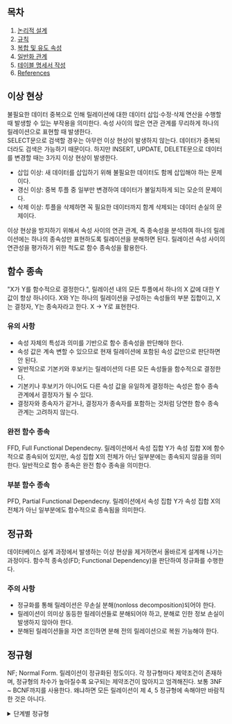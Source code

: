 ## 목차

1. [논리적 설계](#논리적-설계)
2. [규칙](#규칙)
3. [복합 및 유도 속성](#복합-및-유도-속성)
4. [일반화 관계](#일반화-관계)
5. [테이블 명세서 작성](#테이블-명세서-작성)
6. [References](#references)

## 이상 현상
불필요한 데이터 중복으로 인해 릴레이션에 대한 데이터 삽입·수정·삭제 연산을 수행할 때 발생할 수 있는 부작용을 의미한다. 속성 사이의 많은 연관 관계를 무리하게 하나의 릴레이션으로 표현할 때 발생한다. \
SELECT문으로 검색할 경우는 아무런 이상 현상이 발생하지 않는다. 데이터가 중복되더라도 검색은 가능하기 때문이다. 하지만 INSERT, UPDATE, DELETE문으로 데이터를 변경할 때는 3가지 이상 현상이 발생한다.

+ 삽입 이상: 새 데이터를 삽입하기 위해 불필요한 데이터도 함께 삽입해야 하는 문제이다.
+ 갱신 이상: 중복 투플 중 일부만 변경하여 데이터가 불일치하게 되는 모순의 문제이다. 
+ 삭제 이상: 투플을 삭제하면 꼭 필요한 데이터까지 함계 삭제되는 데이터 손실의 문제이다.

이상 현상을 방지하기 위해서 속성 사이의 연관 관계, 즉 종속성을 분석하여 하나의 릴레이션에는 하나의 종속성만 표현하도록 릴레이션을 분해하면 된다. 릴레이션 속성 사이의 연관성을 평가하기 위한 척도로 함수 종속성을 활용한다.

## 함수 종속
"X가 Y를 함수적으로 결정한다.", 릴레이션 내의 모든 투플에서 하나의 X 값에 대한 Y 값이 항상 하나이다. X와 Y는 하나의 릴레이션을 구성하는 속성들의 부분 집합이고, X는 결정자, Y는 종속자라고 한다. X -> Y로 표현한다. 

### 유의 사항
+ 속성 자체의 특성과 의미를 기반으로 함수 종속성을 판단해야 한다.
+ 속성 값은 계속 변할 수 있으므로 현재 릴레이션에 포함된 속성 값만으로
판단하면 안 된다.
+ 일반적으로 기본키와 후보키는 릴레이션의 다른 모든 속성들을 함수적으로 결정한다.
+ 기본키나 후보키가 아니어도 다른 속성 값을 유일하게 결정하는 속성은 함수 종속 관계에서 결정자가 될 수 있다.
+ 결정자와 종속자가 같거나, 결정자가 종속자를 포함하는 것처럼 당연한 함수 종속 관계는 고려하지 않는다.

### 완전 함수 종속
FFD, Full Functional Dependecny. 릴레이션에서 속성 집합 Y가 속성 집합 X에 함수적으로 종속되어 있지만, 속성 집합 X의 전체가 아닌 일부분에는 종속되지 않음을 의미한다. 일반적으로 함수 종속은 완전 함수 종속을 의미한다.

### 부분 함수 종속
PFD, Partial Functional Dependecny. 릴레이션에서 속성 집합 Y가 속성 집합 X의 전체가 아닌 일부분에도 함수적으로 종속됨을 의미한다.

## 정규화
데이터베이스 설계 과정에서 발생하는 이상 현상을 제거하면서 올바르게 설계해 나가는 과정이다. 함수적 종속성(FD; Functional Dependency)을 판단하여 정규화를 수행한다.

### 주의 사항
+ 정규화를 통해 릴레이션은 무손실 분해(nonloss decomposition)되어야 한다.
+ 릴레이션이 의미상 동등한 릴레이션들로 분해되어야 하고, 분해로 인한 정보 손실이 발생하지 않아야 한다.
+ 분해된 릴레이션들을 자연 조인하면 분해 전의 릴레이션으로 복원 가능해야 한다.

## 정규형
NF; Normal Form. 릴레이션이 정규화된 정도이다. 각 정규형마다 제약조건이 존재하며, 정규형의 차수가 높아질수록 요구되는 제약조건이 많아지고 엄격해진다. 보통 3NF ~ BCNF까지를 사용한다. 왜냐하면 모든 릴레이션이 제 4, 5 정규형에 속해야만 바람직한 것은 아니다.

<details><summary> 단계별 정규형 </summary>

### 제 1 정규형
1NF, 릴레이션의 모든 속성이 더는 분해되지 않는 원자 값(atomic value)만 가지면 제 1 정규형을 만족한다. 1NF를 만족해야 관계 데이터베이스의 릴레이션이 될 자격이 있다. \
제1 정규형은 만족하지만 이상현상이 발생하는 것은 기본키에 완전 함수 종속되지 못하고 일부분에 종속되는 속성이 존재하기 때문이다. 따라서 부분 함수 종속이 제거되도록 릴레이션을 분해한다. 분해된 릴레이션들은 제 2 정규형에 속하게 됨

### 제 2 정규형
2NF, 릴레이션이 제 1 정규형에 속하고, 기본키가 아닌 모든 속성이 기본키에 완전 함수 종속되면 제 2 정규형을 만족한다. 2NF를 만족시키기 위해서, 릴레이션의 부분 함수 종속을 제거하고 모든 속성이 기본키에 완전 함수 종속되도록 분해한다. \
제2 정규형은 만족하지만 이상현상이 발생하는 것은 이행적 함수 종속이 존재하기 때문이다. 따라서 이행적 함수 종속이 제거되도록 고객 릴레이션을 분해한다. 분해된 릴레이션들은 제 3 정규형에 속하게 된다.
+ 이행적 함수 종속
    + 릴레이션을 구성하는 3개의 속성 집합 X, Y, Z에 대해 함수 종속 관계 X → Y와 Y → Z가 존재하면 논리적으로 X → Z가 성립되는데, 이때 Z가 X에 이행적으로 함수 종속되었다고 한다.

### 제 3 정규형
릴레이션이 제 2 정규형에 속하고, 기본키가 아닌 모든 속성이 기본키에 이행적 함수 종속이 되지 않으면 제 3 정규형을 만족한다. 

### 보이스/코드 정규형
BCNF, Boyce/Codd Normal Form, strong 3CNF. 하나의 릴레이션에 여러 개의 후보키가 존재하는 경우, 제 3 정규형까지 모두 만족해도 이상 현상이 발생할 수 있다. 따라서 후보키를 여러 개 가지고 있는 릴레이션에 발생할 수 있는 이상 현상을 해결하기 위해서, 제 3 정규형보다 좀 더 엄격한 제약 조건을 제시한다. 릴레이션의 함수 종속 관계에서 모든 결정자가 후보키이면 BCNF에 속한다.

### 제 4 정규형
릴레이션이 보이스/코드 정규형을 만족하면서, 함수 종속이 아닌 다치
종속(MVD; Multi Valued Dependency)을 제거하면 제 4 정규형에 속한다.

### 제 5 정규형
릴레이션이 제 4 정규형을 만족하면서, 후보키를 통하지 않는 조인 종속 (JD; Join Dependency)을 제거하면 제 5 정규형에 속한다.

</details>